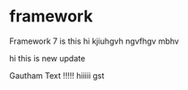 # framework
Framework 7 is this 
hi
kjiuhgvh ngvfhgv
mbhv


hi this is new update

Gautham Text !!!!!
hiiiii
gst

